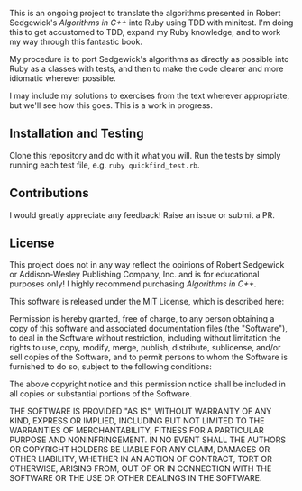 This is an ongoing project to translate the algorithms presented in Robert Sedgewick's *Algorithms in C++* into Ruby using TDD with minitest. I'm doing this to get accustomed to TDD, expand my Ruby knowledge, and to work my way through this fantastic book.

My procedure is to port Sedgewick's algorithms as directly as possible into Ruby as a classes with tests, and then to make the code clearer and more idiomatic wherever possible.

I may include my solutions to exercises from the text wherever appropriate, but we'll see how this goes. This is a work in progress.

## Installation and Testing

Clone this repository and do with it what you will. Run the tests by simply running each test file, e.g. `ruby quickfind_test.rb`.

## Contributions

I would greatly appreciate any feedback! Raise an issue or submit a PR.

## License

This project does not in any way reflect the opinions of Robert Sedgewick or Addison-Wesley Publishing Company, Inc. and is for educational purposes only! I highly recommend purchasing *Algorithms in C++*.

This software is released under the MIT License, which is described here:

Permission is hereby granted, free of charge, to any person obtaining a copy of this software and associated documentation files (the "Software"), to deal in the Software without restriction, including without limitation the rights to use, copy, modify, merge, publish, distribute, sublicense, and/or sell copies of the Software, and to permit persons to whom the Software is furnished to do so, subject to the following conditions:

The above copyright notice and this permission notice shall be included in all copies or substantial portions of the Software.

THE SOFTWARE IS PROVIDED "AS IS", WITHOUT WARRANTY OF ANY KIND, EXPRESS OR IMPLIED, INCLUDING BUT NOT LIMITED TO THE WARRANTIES OF MERCHANTABILITY, FITNESS FOR A PARTICULAR PURPOSE AND NONINFRINGEMENT. IN NO EVENT SHALL THE AUTHORS OR COPYRIGHT HOLDERS BE LIABLE FOR ANY CLAIM, DAMAGES OR OTHER LIABILITY, WHETHER IN AN ACTION OF CONTRACT, TORT OR OTHERWISE, ARISING FROM, OUT OF OR IN CONNECTION WITH THE SOFTWARE OR THE USE OR OTHER DEALINGS IN THE SOFTWARE.
